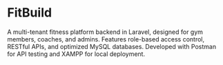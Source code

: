 # FitBuild
A multi-tenant fitness platform backend in Laravel, designed for gym members, coaches, and admins. Features role-based access control, RESTful APIs, and optimized MySQL databases. Developed with Postman for API testing and XAMPP for local deployment.
